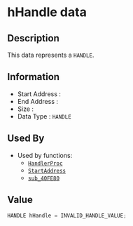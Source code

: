 # hHandle data

## Description

This data represents a `HANDLE`.

## Information

* Start Address : 
* End Address : 
* Size : 
* Data Type : `HANDLE`

## Used By

* Used by functions:
  * [`HandlerProc`](HandlerProc.md)
  * [`StartAddress`](StartAddress.md)
  * [`sub_40FE80`](sub_40FE80.md)

## Value

```c
HANDLE hHandle = INVALID_HANDLE_VALUE;
```


